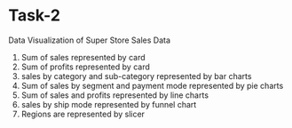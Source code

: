 # Task-2
Data Visualization of Super Store Sales Data 

1)  Sum of sales represented by card
2)  Sum of profits represented by card
3)  sales by category and sub-category represented by bar charts
4)  Sum of sales by segment and payment mode represented by pie charts
5)  Sum of sales and profits represented by line charts
6)  sales by ship mode represented by funnel chart
7)  Regions are represented by slicer 

